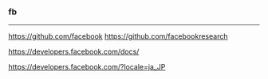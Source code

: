 ### fb

---
https://github.com/facebook
https://github.com/facebookresearch


https://developers.facebook.com/docs/

https://developers.facebook.com/?locale=ja_JP










